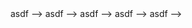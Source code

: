 <!-- asdf -->
<!--> asdf -->
<!---> asdf -->
<!----> asdf -->
<!-- --> asdf -->
<!-- asdf --> asdf -->